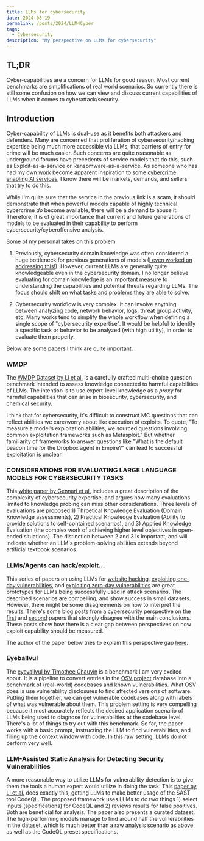 ```yaml
---
title: LLMs for cybersecurity
date: 2024-08-19
permalink: /posts/2024/LLM4Cyber
tags:
  - Cybersecurity
description: "My perspective on LLMs for cybersecurity"
---
```


## TL;DR
Cyber-capabilities are a concern for LLMs for good reason. Most current benchmarks are simplifications of real world scenarios. So currently there is still some confusion on how we can view and discuss current capabilities of LLMs when it comes to cyberattack/security.

## Introduction
Cyber-capability of LLMs is dual-use as it benefits both attackers and defenders. Many are concerned that proliferation of cybersecurity/hacking expertise being much more accessible via LLMs, that barriers of entry for crime will be much easier. Such concerns are quite reasonable as underground forums have precedents of service models that do this, such as Exploit-as-a-service or Ransomware-as-a-service. As someone who has had my own [work](https://aclanthology.org/2023.acl-long.415/) become apparent inspiration to some [cybercrime enabling AI services](https://www.darkreading.com/application-security/gpt-based-malware-trains-dark-web), I know there will be markets, demands, and sellers that try to do this.

While I'm quite sure that the service in the previous link is a scam, it should demonstrate that when powerful models capable of highly technical cybercrime *do* become available, there will be a demand to abuse it. Therefore, it is of great importance that current and future generations of models to be evaluated in their capability to perform cybersecurity/cyberoffensive analysis.

Some of my personal takes on this problem.

1. Previously, cybersecurity domain knowledge was often considered a huge bottleneck for previous generations of models ([I even worked on addressing this!](https://aclanthology.org/2024.findings-naacl.3/)). However, current LLMs are generally quite knowledgeable even in the cybersecurity domain. I no longer believe evaluating for domain knowledge is an important measure to understanding the capabilities and potential threats regarding LLMs. The focus should shift on what tasks and problems they are able to solve.

2. Cybersecurity workflow is very complex. It can involve anything between analyzing code, network behavior, logs, threat group activity, etc. Many works tend to simplify the whole workflow when defining a single scope of "cybersecurity expertise". It would be helpful to identify a specific task or behavior to be analyzed (with high utility), in order to evaluate them properly.


Below are some papers I think are quite important.

### WMDP 
The [WMDP Dataset by Li et al.](https://arxiv.org/pdf/2403.03218) is a carefully crafted multi-choice question benchmark intended to assess knowledge connected to harmful capabilities of LLMs. The intention is to use expert-level knowledge as a *proxy* for harmful capabilities that can arise in biosecurity, cybersecurity, and chemical security.

I think that for cybersecurity, it's difficult to construct MC questions that can reflect abilities we care/worry about like execution of exploits. To quote, "To measure a model’s exploitation abilities, we sourced questions involving common exploitation frameworks such as Metasploit." But whether familiarity of frameworks to answer questions like "What is the default beacon time for the Dropbox agent in Empire?" can lead to successful exploitation is unclear.

### CONSIDERATIONS FOR EVALUATING LARGE LANGUAGE MODELS FOR CYBERSECURITY TASKS
This [white paper by Gennari et al.](https://insights.sei.cmu.edu/documents/5848/Considerations_for_Evaluating_Large_Language_Models_for_Cybersecurity_Tasks.pdf) includes a great description of the complexity of cybersecurity expertise, and argues how many evaluations limited to knowledge probing can miss other considerations. Three levels of evaluations are proposed 1) Throetical Knowledge Evaluation (Domain Knowledge assessments), 2) Practical Knowledge Evaluation (Ability to provide solutions to self-contained scenarios), and 3) Applied Knowledge Evaluation (the complex work of achieving higher level objectives in open-ended situations). The distinction between 2 and 3 is important, and will indicate whether an LLM's problem-solving abilities extends beyond artificial textbook scenarios.


### LLMs/Agents can hack/exploit...
This series of papers on using LLMs for [website hacking](https://arxiv.org/abs/2402.06664), [exploiting one-day vulnerabilities](https://arxiv.org/abs/2404.08144), and [exploiting zero-day vulnerabilities](https://arxiv.org/abs/2406.01637) are great prototypes for LLMs being successfully used in attack scenarios. The described scenarios are compelling, and show success in small datasets. However, there might be some disagreements on how to interpret the results. There's some blog posts from a cybersecurity perspective on the [first](https://struct.github.io/llm_auto_hax.html) and [second](http://struct.github.io/auto_agents_1_day.html) papers that strongly disagree with the main conclusions. These posts show how there is a clear gap between perspectives on how exploit capability should be measured.

The author of the paper below tries to explain this perspective gap [here](https://tchauvin.com/cybersecurity-and-ai-safety).

### Eyeballvul

The [eyevallvul by Timothee Chauvin](https://arxiv.org/abs/2407.08708) is a benchmark I am very excited about. It is a pipeline to convert entries in the [OSV project](https://osv.dev/) database into a benchmark of (real-world) codebases and known vulnerabilities. What OSV does is use vulnerability disclosures to find affected versions of software. Putting them together, we can get vulnerable codebases along with labels of what was vulnerable about them. This problem setting is very compelling because it most accurately reflects the desired application scenario of LLMs being used to diagnose for vulnerabilities at the codebase level. There's a lot of things to try out with this benchmark. So far, the paper works with a basic prompt, instructing the LLM to find vulnerabilities, and filling up the context window with code. In this raw setting, LLMs do not perform very well.


### LLM-Assisted Static Analysis for Detecting Security Vulnerabilities

A more reasonable way to utilize LLMs for vulnerability detection is to give them the tools a human expert would utilize in doing the task. This [paper by Li et al.](https://arxiv.org/abs/2405.17238) does exactly this, getting LLMs to make better usage of the SAST tool CodeQL. The proposed framework uses LLMs to do two things 1) select inputs (specifications) for CodeQL and 2) reviews results for false positives. Both are beneficial for analysis. The paper also presents a curated dataset. The high-performing models manage to find around half the vulnerabilities in the dataset, which is much better than a raw analysis scenario as above as well as the CodeQL preset specifications.
